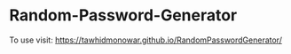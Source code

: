 # Random-Password-Generator
To use visit: 
https://tawhidmonowar.github.io/RandomPasswordGenerator/
